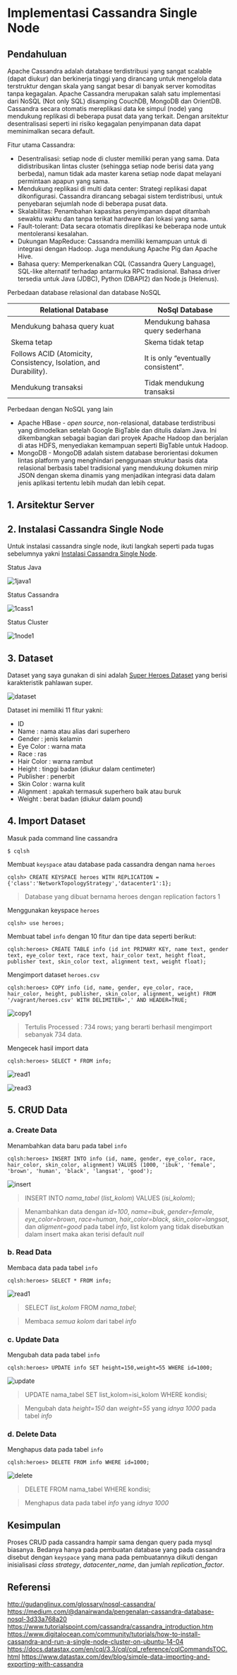 # Implementasi Cassandra Single Node

## Pendahuluan
Apache Cassandra adalah database terdistribusi yang sangat scalable (dapat diukur) dan berkinerja tinggi yang dirancang untuk mengelola data terstruktur dengan skala yang sangat besar di banyak server komoditas tanpa kegagalan. Apache Cassandra  merupakan salah satu implementasi dari NoSQL (Not only SQL) disamping CouchDB, MongoDB dan OrientDB. Cassandra secara otomatis mereplikasi data ke simpul (node) yang mendukung replikasi di beberapa pusat data yang terkait. Dengan arsitektur desentralisasi seperti ini risiko kegagalan penyimpanan data dapat meminimalkan secara default.

Fitur utama Cassandra:
* Desentralisasi: setiap node di cluster memiliki peran yang sama. Data didistribusikan lintas cluster (sehingga setiap node berisi data yang berbeda), namun tidak ada master karena setiap node dapat melayani permintaan apapun yang sama.
* Mendukung replikasi di multi data center: Strategi replikasi dapat dikonfigurasi. Cassandra dirancang sebagai sistem terdistribusi, untuk penyebaran sejumlah node di beberapa pusat data.
* Skalabilitas: Penambahan kapasitas penyimpanan dapat ditambah sewaktu waktu dan tanpa terikat hardware dan lokasi yang sama.
* Fault-tolerant: Data secara otomatis direplikasi ke beberapa node untuk mentoleransi kesalahan.
* Dukungan MapReduce: Cassandra memiliki kemampuan untuk di integrasi dengan Hadoop. Juga mendukung Apache Pig dan Apache Hive.
* Bahasa query: Memperkenalkan CQL (Cassandra Query Language), SQL-like alternatif terhadap antarmuka RPC tradisional. Bahasa driver tersedia untuk Java (JDBC), Python (DBAPI2) dan Node.js (Helenus).

Perbedaan database relasional dan database NoSQL

| Relational Database	                                              | NoSql Database                      |
|-------------------------------------------------------------------|-------------------------------------|
| Mendukung bahasa query kuat                                       | Mendukung bahasa query sederhana    |
| Skema tetap                                                       | Skema tidak tetap                   |
| Follows ACID (Atomicity, Consistency, Isolation, and Durability). | It is only “eventually consistent”. |
| Mendukung transaksi                                               | Tidak mendukung transaksi           |

Perbedaan dengan NoSQL yang lain
* Apache HBase - *open source*, non-relasional, database terdistribusi yang dimodelkan setelah Google BigTable dan ditulis dalam Java. Ini dikembangkan sebagai bagian dari proyek Apache Hadoop dan berjalan di atas HDFS, menyediakan kemampuan seperti BigTable untuk Hadoop.
* MongoDB - MongoDB adalah sistem database berorientasi dokumen lintas platform yang menghindari penggunaan struktur basis data relasional berbasis tabel tradisional yang mendukung dokumen mirip JSON dengan skema dinamis yang menjadikan integrasi data dalam jenis aplikasi tertentu lebih mudah dan lebih cepat.

## 1. Arsitektur Server



## 2. Instalasi Cassandra Single Node
Untuk instalasi cassandra single node, ikuti langkah seperti pada tugas sebelumnya yakni [Instalasi Cassandra Single Node](https://github.com/masasih21/Basis-Data-Terdistribusi/tree/master/tugas%204/single-node).

Status Java

![1java1](screenshot/1java1.png)

Status Cassandra

![1cass1](screenshot/1cass1.png)

Status Cluster

![1node1](screenshot/1node1.png)

## 3. Dataset
Dataset yang saya gunakan di sini adalah [Super Heroes Dataset](https://www.kaggle.com/claudiodavi/superhero-set#heroes_information.csv) yang berisi karakteristik pahlawan super.

![dataset](screenshot/dataset.png)

Dataset ini memiliki 11 fitur yakni:
* ID
* Name : nama atau alias dari superhero
* Gender : jenis kelamin
* Eye Color : warna mata
* Race : ras
* Hair Color : warna rambut
* Height : tinggi badan (diukur dalam centimeter)
* Publisher : penerbit
* Skin Color : warna kulit
* Alignment : apakah termasuk superhero baik atau buruk
* Weight : berat badan (diukur dalam pound)

## 4. Import Dataset
Masuk pada command line cassandra
```
$ cqlsh
```

Membuat ```keyspace``` atau database pada cassandra dengan nama ```heroes```
```
cqlsh> CREATE KEYSPACE heroes WITH REPLICATION = {'class':'NetworkTopologyStrategy','datacenter1':1};
```
> Database yang dibuat bernama heroes dengan replication factors 1

Menggunakan keyspace ```heroes```
```
cqlsh> use heroes;
```

Membuat tabel ```info``` dengan 10 fitur dan tipe data seperti berikut:
```
cqlsh:heroes> CREATE TABLE info (id int PRIMARY KEY, name text, gender text, eye_color text, race text, hair_color text, height float, publisher text, skin_color text, alignment text, weight float);
```

Mengimport dataset ```heroes.csv```
```
cqlsh:heroes> COPY info (id, name, gender, eye_color, race, hair_color, height, publisher, skin_color, alignment, weight) FROM '/vagrant/heroes.csv' WITH DELIMITER=',' AND HEADER=TRUE;
```
![copy1](screenshot/copy1.png)

> Tertulis Processed : 734 rows; yang berarti berhasil mengimport sebanyak 734 data.

Mengecek hasil import data
```
cqlsh:heroes> SELECT * FROM info;
```
![read1](screenshot/read1.png)

![read3](screenshot/read3.png)

## 5. CRUD Data
### a. Create Data
Menambahkan data baru pada tabel ```info```
```
cqlsh:heroes> INSERT INTO info (id, name, gender, eye_color, race, hair_color, skin_color, alignment) VALUES (1000, 'ibuk', 'female', 'brown', 'human', 'black', 'langsat', 'good');
```

![insert](screenshot/insert.png)

> INSERT INTO *nama_tabel* (*list_kolom*) VALUES (*isi_kolom*);

> Menambahkan data dengan *id=100*, *name=ibuk*, *gender=female*, *eye_color=brown*, *race=human*, *hair_color=black*, *skin_color=langsat*, dan *aligment=good* pada tabel *info*, list kolom yang tidak disebutkan dalam insert maka akan terisi default *null*

### b. Read Data
Membaca data pada tabel ```info```
```
cqlsh:heroes> SELECT * FROM info;
```
![read1](screenshot/read1.png)

> SELECT *list_kolom* FROM *nama_tabel*;

> Membaca *semua kolom* dari tabel *info*

### c. Update Data
Mengubah data pada tabel ```info```
```
cqlsh:heroes> UPDATE info SET height=150,weight=55 WHERE id=1000;
```
![update](screenshot/update.png)

> UPDATE nama_tabel SET list_kolom=isi_kolom WHERE kondisi;

> Mengubah data *height=150* dan *weight=55* yang *idnya 1000* pada tabel *info*

### d. Delete Data
Menghapus data pada tabel ```info```
```
cqlsh:heroes> DELETE FROM info WHERE id=1000;
```
![delete](screenshot/delete.png)

> DELETE FROM nama_tabel WHERE kondisi;

> Menghapus data pada tabel *info* yang *idnya 1000*

## Kesimpulan
Proses CRUD pada cassandra hampir sama dengan query pada mysql biasanya. Bedanya hanya pada pembuatan database yang pada cassandra disebut dengan ```keyspace``` yang mana pada pembuatannya diikuti dengan inisialisasi *class strategy*, *datacenter_name*, dan jumlah *replication_factor*. 

## Referensi
http://gudanglinux.com/glossary/nosql-cassandra/
https://medium.com/@danairwanda/pengenalan-cassandra-database-nosql-3d33a768a20
https://www.tutorialspoint.com/cassandra/cassandra_introduction.htm
https://www.digitalocean.com/community/tutorials/how-to-install-cassandra-and-run-a-single-node-cluster-on-ubuntu-14-04
https://docs.datastax.com/en/cql/3.3/cql/cql_reference/cqlCommandsTOC.html
https://www.datastax.com/dev/blog/simple-data-importing-and-exporting-with-cassandra
